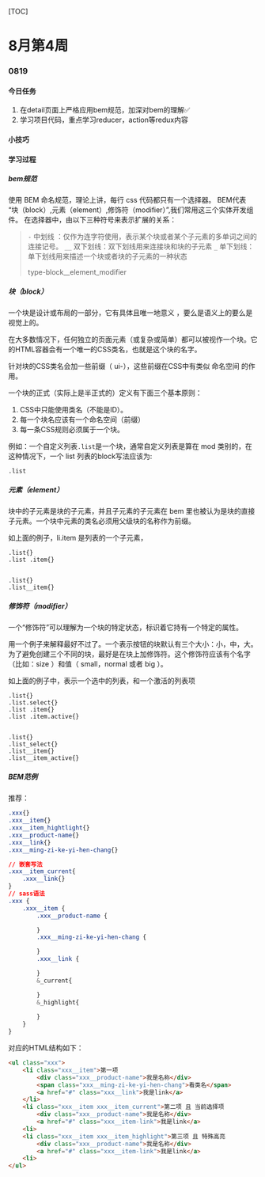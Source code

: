 [TOC]

# 8月第4周

### 0819
#### 今日任务
1. 在detail页面上严格应用bem规范，加深对bem的理解✅
2. 学习项目代码，重点学习reducer，action等redux内容

#### 小技巧

#### 学习过程
##### bem规范
使用 BEM 命名规范，理论上讲，每行 css 代码都只有一个选择器。
BEM代表 “块（block）,元素（element）,修饰符（modifier）”,我们常用这三个实体开发组件。
在选择器中，由以下三种符号来表示扩展的关系：
> ```-```   中划线 ：仅作为连字符使用，表示某个块或者某个子元素的多单词之间的连接记号。
> ```__```  双下划线：双下划线用来连接块和块的子元素
> ```_```   单下划线：单下划线用来描述一个块或者块的子元素的一种状态
> 
> type-block__element_modifier

##### 块（block）
一个块是设计或布局的一部分，它有具体且唯一地意义 ，要么是语义上的要么是视觉上的。

在大多数情况下，任何独立的页面元素（或复杂或简单）都可以被视作一个块。它的HTML容器会有一个唯一的CSS类名，也就是这个块的名字。

针对块的CSS类名会加一些前缀（ ui-），这些前缀在CSS中有类似 命名空间 的作用。

一个块的正式（实际上是半正式的）定义有下面三个基本原则：
1. CSS中只能使用类名（不能是ID）。
2. 每一个块名应该有一个命名空间（前缀）
3. 每一条CSS规则必须属于一个块。

例如：一个自定义列表``` .list ```是一个块，通常自定义列表是算在 mod 类别的，在这种情况下，一个 list 列表的block写法应该为:
```
.list   
```

##### 元素（element）
块中的子元素是块的子元素，并且子元素的子元素在 bem 里也被认为是块的直接子元素。一个块中元素的类名必须用父级块的名称作为前缀。

如上面的例子，li.item 是列表的一个子元素，
```
.list{}
.list .item{}


.list{}
.list__item{}
```

##### 修饰符（modifier）
一个“修饰符”可以理解为一个块的特定状态，标识着它持有一个特定的属性。

用一个例子来解释最好不过了。一个表示按钮的块默认有三个大小：小，中，大。为了避免创建三个不同的块，最好是在块上加修饰符。这个修饰符应该有个名字（比如：size ）和值（ small，normal 或者 big ）。

如上面的例子中，表示一个选中的列表，和一个激活的列表项
```
.list{}
.list.select{}
.list .item{}
.list .item.active{}

  
.list{}
.list_select{}
.list__item{}
.list__item_active{}
```

##### BEM范例
推荐：
```css
.xxx{}
.xxx__item{}
.xxx__item_hightlight{}
.xxx__product-name{}
.xxx__link{}
.xxx__ming-zi-ke-yi-hen-chang{}

// 嵌套写法
.xxx__item_current{
    .xxx__link{}
}
// sass语法
.xxx {
    .xxx__item {
        .xxx__product-name {

        }
        .xxx__ming-zi-ke-yi-hen-chang {

        }
        .xxx__link {

        }
        &_current{

        }
        &_highlight{
        
        }
    }
}
```
对应的HTML结构如下：
```html
<ul class="xxx">
    <li class="xxx__item">第一项
        <div class="xxx__product-name">我是名称</div>
        <span class="xxx__ming-zi-ke-yi-hen-chang">看类名</span>
        <a href="#" class="xxx__link">我是link</a>
    </li>
    <li class="xxx__item xxx__item_current">第二项 且 当前选择项
        <div class="xxx__product-name">我是名称</div>
        <a href="#" class="xxx__item-link">我是link</a>
    <li>
    <li class="xxx__item xxx__item_highlight">第三项 且 特殊高亮
        <div class="xxx__product-name">我是名称</div>
        <a href="#" class="xxx__item-link">我是link</a>
    <li>
</ul>
```